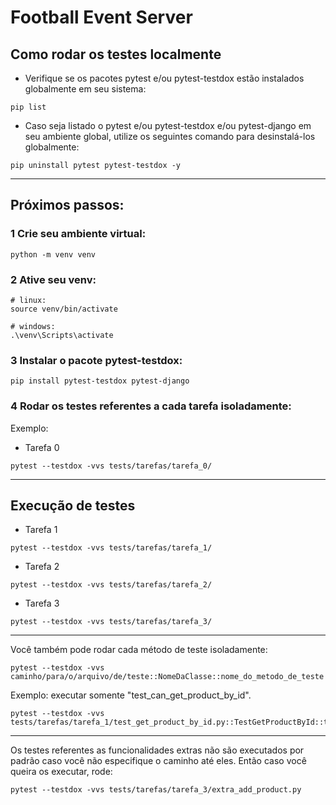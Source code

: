# Football Event Server

## Como rodar os testes localmente
 - Verifique se os pacotes pytest e/ou pytest-testdox estão instalados globalmente em seu sistema:
```shell
pip list
```
- Caso seja listado o pytest e/ou pytest-testdox e/ou pytest-django em seu ambiente global, utilize os seguintes comando para desinstalá-los globalmente:

```shell
pip uninstall pytest pytest-testdox -y
```
---

## Próximos passos:

### 1 Crie seu ambiente virtual:
```shell
python -m venv venv
```

### 2 Ative seu venv:

```shell
# linux:
source venv/bin/activate

# windows:
.\venv\Scripts\activate
```

### 3 Instalar o pacote <strong>pytest-testdox</strong>:

```shell
pip install pytest-testdox pytest-django
```


### 4 Rodar os testes referentes a cada tarefa isoladamente:

Exemplo:

- Tarefa 0

```shell
pytest --testdox -vvs tests/tarefas/tarefa_0/
```

---

## Execução de testes

- Tarefa 1


```shell
pytest --testdox -vvs tests/tarefas/tarefa_1/
```

- Tarefa 2

```shell
pytest --testdox -vvs tests/tarefas/tarefa_2/
```
- Tarefa 3

```shell
pytest --testdox -vvs tests/tarefas/tarefa_3/
```

---

Você também pode rodar cada método de teste isoladamente:

```shell
pytest --testdox -vvs caminho/para/o/arquivo/de/teste::NomeDaClasse::nome_do_metodo_de_teste
```

Exemplo: executar somente "test_can_get_product_by_id".

```shell
pytest --testdox -vvs tests/tarefas/tarefa_1/test_get_product_by_id.py::TestGetProductById::test_can_get_product_by_id
```
---

Os testes referentes as funcionalidades extras não são executados por padrão caso você não especifique o caminho até eles. Então caso você queira os executar, rode:

```shell
pytest --testdox -vvs tests/tarefas/tarefa_3/extra_add_product.py
```
